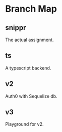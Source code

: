 # Branch Map

## snippr
The actual assignment.

## ts
A typescript backend.

## v2 
Auth0 with Sequelize db.

## v3
Playground for v2.

